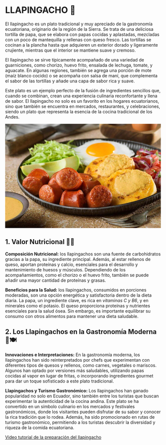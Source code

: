 # LLAPINGACHO 🥔

El llapingacho es un plato tradicional y muy apreciado de la gastronomía ecuatoriana, originario de la región de la Sierra. Se trata de una deliciosa tortilla de papa, que se elabora con papas cocidas y aplastadas, mezcladas con un poco de mantequilla y rellenas con queso fresco. Las tortillas se cocinan a la plancha hasta que adquieren un exterior dorado y ligeramente crujiente, mientras que el interior se mantiene suave y cremoso.

El llapingacho se sirve típicamente acompañado de una variedad de guarniciones, como chorizo, huevo frito, ensalada de lechuga, tomate, y aguacate. En algunas regiones, también se agrega una porción de mote (maíz blanco cocido) o se acompaña con salsa de maní, que complementa el sabor de las tortillas y añade una capa de sabor rica y suave.

Este plato es un ejemplo perfecto de la fusión de ingredientes sencillos que, cuando se combinan, crean una experiencia culinaria reconfortante y llena de sabor. El llapingacho no solo es un favorito en los hogares ecuatorianos, sino que también se encuentra en mercados, restaurantes, y celebraciones, siendo un plato que representa la esencia de la cocina tradicional de los Andes.

![llapingacho](imagenes/llapingacho.jpg)

## 1. Valor Nutricional 🥔💪
**Composición Nutricional:**
los llapingachos son una fuente de carbohidratos gracias a la papa, su ingrediente principal. Además, al estar rellenos de queso, aportan proteínas y calcio, esenciales para el desarrollo y mantenimiento de huesos y músculos. Dependiendo de los acompañamientos, como el chorizo o el huevo frito, también se puede añadir una mayor cantidad de proteínas y grasas.

**Beneficios para la Salud:**
los llapingachos, consumidos en porciones moderadas, son una opción energética y satisfactoria dentro de la dieta diaria. La papa, un ingrediente clave, es rica en *vitaminas C y B6*, y en minerales como el potasio. El queso proporciona proteínas y nutrientes esenciales para la salud ósea. Sin embargo, es importante equilibrar su consumo con otros alimentos para mantener una dieta saludable.

## 2. Los Llapingachos en la Gastronomía Moderna 🥔🍽️
**Innovaciones e Interpretaciones:**
En la gastronomía moderna, los llapingachos han sido reinterpretados por chefs que experimentan con diferentes tipos de quesos y rellenos, como carnes, vegetales o mariscos. Algunos han optado por versiones más saludables, utilizando papas cocidas al vapor en lugar de fritas, o incorporando ingredientes gourmet para dar un toque sofisticado a este plato tradicional.

**Llapingachos y Turismo Gastronómico:**
Los llapingachos han ganado popularidad no solo en Ecuador, sino también entre los turistas que buscan experimentar la autenticidad de la cocina andina. Este plato se ha convertido en un símbolo culinario en los mercados y festivales gastronómicos, donde los visitantes pueden disfrutar de su sabor y conocer la rica tradición que lo rodea. Además, ha sido promocionado en rutas de turismo gastronómico, permitiendo a los turistas descubrir la diversidad y riqueza de la comida ecuatoriana.

[Video tutorial de la preparación del llapingacho](https://www.youtube.com/watch?v=Un7WxYDq_4c)